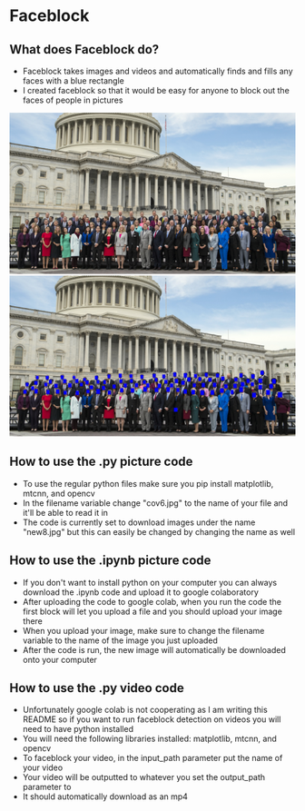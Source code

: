 # Faceblock

## What does Faceblock do?
* Faceblock takes images and videos and automatically finds and fills any faces with a blue rectangle
* I created faceblock so that it would be easy for anyone to block out the faces of people in pictures

![alt text](https://github.com/magnesium-nitrate/faceblock/blob/master/cov6.jpg)
![alt_text](https://github.com/magnesium-nitrate/faceblock/blob/master/after.jpg)

## How to use the .py picture code
* To use the regular python files make sure you pip install matplotlib, mtcnn, and opencv
* In the filename variable change "cov6.jpg" to the name of your file and it'll be able to read it in
* The code is currently set to download images under the name "new8.jpg" but this can easily be changed by changing the name as well

## How to use the .ipynb picture code
* If you don't want to install python on your computer you can always download the .ipynb code and upload it to google colaboratory
* After uploading the code to google colab, when you run the code the first block will let you upload a file and you should upload your image there
* When you upload your image, make sure to change the filename variable to the name of the image you just uploaded
* After the code is run, the new image will automatically be downloaded onto your computer

## How to use the .py video code
* Unfortunately google colab is not cooperating as I am writing this README so if you want to run faceblock detection on videos you will need to have python installed
* You will need the following libraries installed: matplotlib, mtcnn, and opencv
* To faceblock your video, in the input_path parameter put the name of your video
* Your video will be outputted to whatever you set the output_path parameter to
* It should automatically download as an mp4
